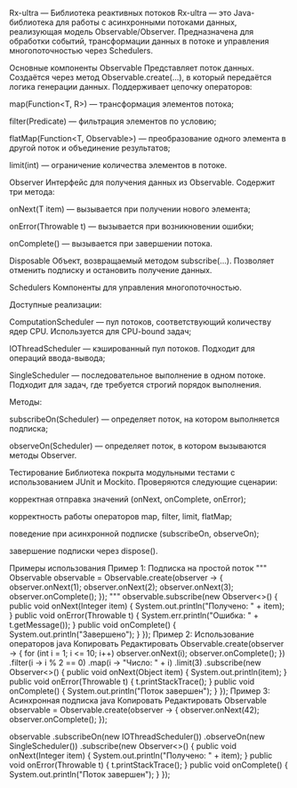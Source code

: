 Rx-ultra — Библиотека реактивных потоков
Rx-ultra — это Java-библиотека для работы с асинхронными потоками данных, реализующая модель Observable/Observer. Предназначена для обработки событий, трансформации данных в потоке и управления многопоточностью через Schedulers.

Основные компоненты
Observable<T>
Представляет поток данных. Создаётся через метод Observable.create(...), в который передаётся логика генерации данных. Поддерживает цепочку операторов:

map(Function<T, R>) — трансформация элементов потока;

filter(Predicate<T>) — фильтрация элементов по условию;

flatMap(Function<T, Observable<R>>) — преобразование одного элемента в другой поток и объединение результатов;

limit(int) — ограничение количества элементов в потоке.

Observer<T>
Интерфейс для получения данных из Observable. Содержит три метода:

onNext(T item) — вызывается при получении нового элемента;

onError(Throwable t) — вызывается при возникновении ошибки;

onComplete() — вызывается при завершении потока.

Disposable
Объект, возвращаемый методом subscribe(...). Позволяет отменить подписку и остановить получение данных.

Schedulers
Компоненты для управления многопоточностью.

Доступные реализации:

ComputationScheduler — пул потоков, соответствующий количеству ядер CPU. Используется для CPU-bound задач;

IOThreadScheduler — кэшированный пул потоков. Подходит для операций ввода-вывода;

SingleScheduler — последовательное выполнение в одном потоке. Подходит для задач, где требуется строгий порядок выполнения.

Методы:

subscribeOn(Scheduler) — определяет поток, на котором выполняется подписка;

observeOn(Scheduler) — определяет поток, в котором вызываются методы Observer.

Тестирование
Библиотека покрыта модульными тестами с использованием JUnit и Mockito. Проверяются следующие сценарии:

корректная отправка значений (onNext, onComplete, onError);

корректность работы операторов map, filter, limit, flatMap;

поведение при асинхронной подписке (subscribeOn, observeOn);

завершение подписки через dispose().

Примеры использования
Пример 1: Подписка на простой поток
"""
Observable<Integer> observable = Observable.create(observer -> {
  observer.onNext(1);
  observer.onNext(2);
  observer.onNext(3);
  observer.onComplete();
});
"""
observable.subscribe(new Observer<>() {
  public void onNext(Integer item) { System.out.println("Получено: " + item); }
  public void onError(Throwable t) { System.err.println("Ошибка: " + t.getMessage()); }
  public void onComplete() { System.out.println("Завершено"); }
});
Пример 2: Использование операторов
java
Копировать
Редактировать
Observable.create(observer -> {
  for (int i = 1; i <= 10; i++) observer.onNext(i);
  observer.onComplete();
})
.filter(i -> i % 2 == 0)
.map(i -> "Число: " + i)
.limit(3)
.subscribe(new Observer<>() {
  public void onNext(Object item) { System.out.println(item); }
  public void onError(Throwable t) { t.printStackTrace(); }
  public void onComplete() { System.out.println("Поток завершен"); }
});
Пример 3: Асинхронная подписка
java
Копировать
Редактировать
Observable<Integer> observable = Observable.create(observer -> {
  observer.onNext(42);
  observer.onComplete();
});

observable
  .subscribeOn(new IOThreadScheduler())
  .observeOn(new SingleScheduler())
  .subscribe(new Observer<>() {
    public void onNext(Integer item) { System.out.println("Получено: " + item); }
    public void onError(Throwable t) { t.printStackTrace(); }
    public void onComplete() { System.out.println("Поток завершен"); }
  });
